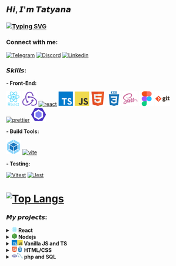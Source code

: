 ## 𝙃𝙞, 𝙄'𝙢 𝙏𝙖𝙩𝙮𝙖𝙣𝙖

### [![Typing SVG](https://readme-typing-svg.herokuapp.com?color=cceeff&pause=4000&lines=𝙁𝙧𝙤𝙣𝙩-𝙚𝙣𝙙+𝙙𝙚𝙫𝙚𝙡𝙤𝙥𝙚𝙧)](https://git.io/typing-svg)

### Connect with me:
[![Telegram](https://img.shields.io/badge/-Telegram-090909?style=for-the-badge&logo=telegram&logoColor=27A0D9)](https://t.me/lisenochek96)
[![Discord](https://img.shields.io/badge/-Discord-090909?style=for-the-badge&logo=discord&logoColor=e8f8ff)](https://discord.gg/lisenochek)
[![Linkedin](https://img.shields.io/badge/-Linkedin-090909?style=for-the-badge&logo=linkedin&logoColor=27A0D9)](https://www.linkedin.com/in/tatyana-antipova-9153b2282/)

### 𝙎𝙠𝙞𝙡𝙡𝙨: 
<strong>- Front-End:</strong>

<a href="https://react.dev/" target="_blank" title="React"><img src="https://github.com/devicons/devicon/blob/master/icons/react/react-original-wordmark.svg" alt="react" width="40" height="40" /></a> <a href="https://redux.js.org/" target="_blank" title="Redux"><img src="https://github.com/devicons/devicon/blob/master/icons/redux/redux-original.svg" alt="redux" width="40" height="40" /></a> <a href="https://reactrouter.com/en/main" target="_blank" title="React Router"><img src="https://www.svgrepo.com/show/354262/react-router.svg" alt="react" width="40" height="40" /></a> <a href="https://www.typescriptlang.org/" target="_blank" title="TypeScript"><img src="https://github.com/devicons/devicon/blob/master/icons/typescript/typescript-original.svg" alt="typescript" width="40" height="40" /></a> <a href="https://developer.mozilla.org/en-US/docs/Web/JavaScript" target="_blank" title="JavaScript"><img src="https://github.com/devicons/devicon/blob/master/icons/javascript/javascript-original.svg" alt="javascript" width="40" height="40" /></a> <a href="https://developer.mozilla.org/en-US/docs/Glossary/HTML5" target="_blank" title="HTML"><img src="https://github.com/devicons/devicon/blob/master/icons/html5/html5-original.svg" alt="html5" width="40" height="40" /></a> <a href="https://developer.mozilla.org/en-US/docs/Web/CSS" target="_blank" title="CSS"><img src="https://github.com/devicons/devicon/blob/master/icons/css3/css3-plain-wordmark.svg" alt="css3" width="40" height="40" /></a> <a href="https://sass-lang.com/" target="_blank" title="SASS"><img src="https://github.com/devicons/devicon/blob/master/icons/sass/sass-original.svg" alt="sass" width="40" height="40" /></a> <a href="https://www.figma.com/" target="_blank" title="Figma"><img src="https://github.com/devicons/devicon/blob/master/icons/figma/figma-original.svg" alt="figma" width="40" height="40" /></a> <a href="https://git-scm.com/" target="_blank" title="git"><img src="https://github.com/devicons/devicon/blob/master/icons/git/git-original-wordmark.svg" alt="git" width="40" height="40" /></a> <a href="https://prettier.io/" target="_blank" title="Prettier"><img src="https://prettier.io/icon.png" alt="prettier" width="40" height="40" /></a> <a href="https://eslint.org/" target="_blank" title="Eslint"><img src="https://github.com/devicons/devicon/blob/master/icons/eslint/eslint-original.svg" alt="eslint" width="40" height="40" /></a> 

<strong>- Build Tools:</strong>

<a href="https://webpack.js.org/" target="_blank" title="webpack"> <img src="https://github.com/devicons/devicon/blob/master/icons/webpack/webpack-original.svg" alt="webpack" width="40" height="40" /></a> <a href="https://vitejs.dev/" target="_blank" title="Vite"> <img src="https://vitejs.dev/logo-with-shadow.png" alt="vite" width="40" height="40" /></a> 

<strong>- Testing:</strong>

[![Vitest](https://img.shields.io/badge/-Vitest-090909?style=for-the-badge&logo=vitest&logoColor=d0ff00)](https://vitest.dev/)
[![Jest](https://img.shields.io/badge/-Jest-090909?style=for-the-badge&logo=jest&logoColor=fff&color=ed0505)](https://jestjs.io/)

# [![Top Langs](https://github-readme-stats.vercel.app/api/top-langs/?username=l1senochek&layout=compact)](https://github.com/l1senochek/github-readme-stats)

### 𝙈𝙮 𝙥𝙧𝙤𝙟𝙚𝙘𝙩𝙨:
<details>
  <summary>
    <a href="#" title="React" style="text-decoration: none;"><img src="https://github.com/devicons/devicon/blob/master/icons/react/react-original.svg" alt="react" width="15" height="15"/></a><strong> React</strong> 
  </summary>
  <ul>
    <li>
      <span>GraphiQL App: </span>
      <a href="https://github.com/L1senochek/graphiql-app">repository</a>
      <span> / </span>
      <a href="https://wild-cats-graphiql-app.netlify.app/">deploy</a>
    </li>
    <li>
      <span>Anime App: </span>
      <a href="https://github.com/L1senochek/react-app">repository</a>
      <span> / </span>
      <a href="https://lisenochek-tests-context-api.netlify.app/">deploy</a>
    </li>
    <li>
      <span>React Hook Form: </span>
      <a href="https://github.com/L1senochek/react-hook-form">repository</a>
      <span> / </span>
      <a href="https://lisenochek-react-hook-form.netlify.app/">deploy</a>
    </li>
    <li>
      <span>eCommerceApplication: </span>
      <a href="https://github.com/L1senochek/eCommerceApplication/tree/development">
        repository
      </a>
    </li>
  </ul>
</details>


<details>
  <summary>
    <a href="#" title="Nodejs" style="text-decoration: none;"><img src="https://github.com/devicons/devicon/blob/master/icons/nodejs/nodejs-original.svg" alt="nodejs" width="15" height="15"/></a><strong> Nodejs</strong> 
  </summary>
  <ul>
    <li>
      <span>File Manager: </span>
      <a href="https://github.com/L1senochek/file-manager/tree/develop">repository</a>
    </li>
  </ul>
</details>

<details>
  <summary>
    <a href="#" title="Vanilla JS and TS"><img src="https://github.com/devicons/devicon/blob/master/icons/typescript/typescript-original.svg" alt="typescript" width="15" height="15" /><img src="https://github.com/devicons/devicon/blob/master/icons/javascript/javascript-original.svg" alt="javascript" width="15" height="15" /></a><strong> Vanilla JS and TS</strong> 
  </summary>
  <ul>
    <li>
      <span>CSS Diner: </span>
      <a href="https://github.com/L1senochek/CSS-Diner/tree/css-diner">repository</a>
      <span> / </span>
      <a href="https://l1senochek.github.io/CSS-Diner/">deploy</a>
    </li>
    <li>
      <span>Async Race: </span>
      <a href="https://github.com/L1senochek/async-race">
        repository
      </a>
    </li>
    <li>
      <span>Minesweeper: </span>
      <a href="https://github.com/L1senochek/minesweeper">
        repository
      </a>
      <span> / </span>
      <a href="https://l1senochek.github.io/minesweeper/minesweeper/">deploy</a>
    </li>
    <li>
      <span>Virtual keyboard: </span>
      <a href="https://github.com/L1senochek/virtual-keyboard/tree/development">
        repository
      </a>
      <span> / </span>
      <a href="https://l1senochek.github.io/virtual-keyboard/">deploy</a>
    </li>
    <li>
      <span>Momentum: </span>
      <a href="https://github.com/L1senochek/momentum">
        repository
      </a>
      <span> / </span>
      <a href="https://l1senochek.github.io/momentum/">deploy</a>
    </li>
  </ul>
</details>
<details>
  <summary>
    <a href="#" title="HTML/CSS" style="text-decoration: none;"><img src="https://github.com/devicons/devicon/blob/master/icons/html5/html5-original.svg" alt="html5" width="15" height="15" /><img src="https://github.com/devicons/devicon/blob/master/icons/css3/css3-plain-wordmark.svg" alt="css3" width="15" height="15" /></a>
    <strong> HTML/CSS</strong> 
  </summary>
  <ul>
    <li>
      <span>Shelter: </span>
      <a href="https://github.com/L1senochek/shelter/tree/shelter">
        repository
      </a>
      <span> / </span>
      <a href="https://l1senochek.github.io/shelter/shelter/pages/main/index.html">
        deploy
      </a>
    </li>
    <li>
      <span>CSSBayan: </span>
      <a href="https://github.com/L1senochek/CSSBayan">
        repository
      </a>
      <span> / </span>
      <a href="https://l1senochek.github.io/CSSBayan/CSSBayan/">
        deploy
      </a>
    </li>
    <li>
      <span>Plants: </span>
      <a href="https://github.com/L1senochek/plants">
        repository
      </a>
      <span> / </span>
      <a href="https://l1senochek.github.io/plants/">
        deploy
      </a>
    </li>
  </ul>
</details>
<details>
  <summary>
    <a href="#" title="php and SQL" style="text-decoration: none;"><img src="https://github.com/devicons/devicon/blob/master/icons/php/php-plain.svg" alt="php" width="15" height="15"/><img src="https://github.com/devicons/devicon/blob/master/icons/mysql/mysql-original.svg" alt="php" width="15" height="15"/></a>
    <strong>php and SQL</strong> 
  </summary>
  <ul>
    <li>
      <span>SushiCat: </span>
      <a href="https://github.com/L1senochek/SushiCat">repository</a>
    </li>
  </ul>
</details>
<!--
**L1senochek/L1senochek** is a ✨ _special_ ✨ repository because its `README.md` (this file) appears on your GitHub profile.

Here are some ideas to get you started:

- 🔭 I’m currently working on ...
- 🌱 I’m currently learning ...
- 👯 I’m looking to collaborate on ...
- 🤔 I’m looking for help with ...
- 💬 Ask me about ...
- 📫 How to reach me: ...
- 😄 Pronouns: ...
- ⚡ Fun fact: ...
-->
